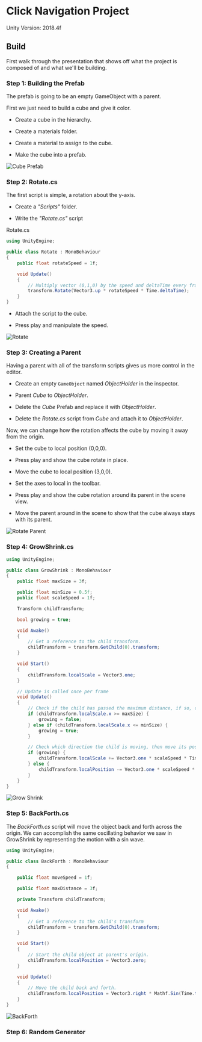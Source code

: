# Click Navigation Project

Unity Version: 2018.4f

## Build

First walk through the presentation that shows off what the project is composed of and what we'll be building.

### Step 1: Building the Prefab

The prefab is going to be an empty GameObject with a parent.

First we just need to build a cube and give it color.

- Create a cube in the hierarchy.

- Create a materials folder.

- Create a material to assign to the cube.

- Make the cube into a prefab.

![Cube Prefab](./Resources/Prefab.png)

### Step 2: Rotate.cs

The first script is simple, a rotation about the y-axis.

- Create a *"Scripts"* folder.

- Write the *"Rotate.cs"* script

Rotate.cs

```csharp
using UnityEngine;

public class Rotate : MonoBehaviour
{
    public float rotateSpeed = 1f;

    void Update()
    {
        // Multiply vector (0,1,0) by the speed and deltaTime every frame
        transform.Rotate(Vector3.up * rotateSpeed * Time.deltaTime);
    }
}
```

- Attach the script to the cube.

- Press play and manipulate the speed.

![Rotate](./Resources/Rotate.gif)

### Step 3: Creating a Parent

Having a parent with all of the transform scripts gives us more control in the editor.

- Create an empty `GameObject` named *ObjectHolder* in the inspector.

- Parent *Cube* to *ObjectHolder*.

- Delete the *Cube* Prefab and replace it with *ObjectHolder*.

- Delete the *Rotate.cs* script from *Cube* and attach it to *ObjectHolder*.

Now, we can change how the rotation affects the cube by moving it away from the origin.

- Set the cube to local position (0,0,0).

- Press play and show the cube rotate in place.

- Move the cube to local position (3,0,0).

- Set the axes to local in the toolbar.

- Press play and show the cube rotation around its parent in the scene view.

- Move the parent around in the scene to show that the cube always stays with its parent.

![Rotate Parent](./Resources/RotateParent.gif)

### Step 4: GrowShrink.cs

```csharp
using UnityEngine;

public class GrowShrink : MonoBehaviour
{
    public float maxSize = 3f;

    public float minSize = 0.5f;
    public float scaleSpeed = 1f;

    Transform childTransform;

    bool growing = true;

    void Awake()
    {
        // Get a reference to the child transform.
        childTransform = transform.GetChild(0).transform;
    }

    void Start()
    {
        childTransform.localScale = Vector3.one;
    }

    // Update is called once per frame
    void Update()
    {
        // Check if the child has passed the maximum distance, if so, change the direction.
        if (childTransform.localScale.x >= maxSize) {
            growing = false;
        } else if (childTransform.localScale.x <= minSize) {
            growing = true;
        }

        // Check which direction the child is moving, then move its position in that direction.
        if (growing) {
            childTransform.localScale += Vector3.one * scaleSpeed * Time.deltaTime;
        } else {
            childTransform.localPosition -= Vector3.one * scaleSpeed * Time.deltaTime;
        }
    }
}
```

![Grow Shrink](./Resources/GrowShrink.gif)

### Step 5: BackForth.cs

The *BackForth.cs* script will move the object back and forth across the origin. We can accomplish the same oscillating behavior we saw in GrowShrink by representing the motion with a sin wave.

```csharp
using UnityEngine;

public class BackForth : MonoBehaviour
{

    public float moveSpeed = 1f;

    public float maxDistance = 3f;

    private Transform childTransform;

    void Awake()
    {
        // Get a reference to the child's transform
        childTransform = transform.GetChild(0).transform;
    }

    void Start()
    {
        // Start the child object at parent's origin.
        childTransform.localPosition = Vector3.zero;
    }

    void Update()
    {
        // Move the child back and forth.
        childTransform.localPosition = Vector3.right * Mathf.Sin(Time.time * moveSpeed) * maxDistance;
    }
}
```

![BackForth](./Resources/BackForth.gif)

### Step 6: Random Generator
